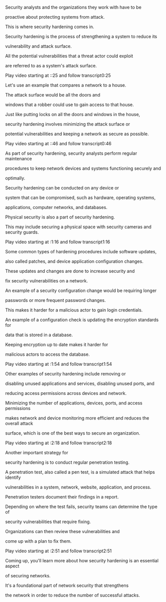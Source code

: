 Security analysts and the organizations they work with have to be 

proactive about protecting systems from attack. 

This is where security hardening comes in. 

Security hardening is the process of strengthening a system to reduce its 

vulnerability and attack surface. 

All the potential vulnerabilities that a threat actor could exploit 

are referred to as a system's attack surface.

Play video starting at ::25 and follow transcript0:25

Let's use an example that compares a network to a house. 

The attack surface would be all the doors and 

windows that a robber could use to gain access to that house. 

Just like putting locks on all the doors and windows in the house, 

security hardening involves minimizing the attack surface or 

potential vulnerabilities and keeping a network as secure as possible.

Play video starting at ::46 and follow transcript0:46

As part of security hardening, security analysts perform regular maintenance 

procedures to keep network devices and systems functioning securely and 

optimally. 

Security hardening can be conducted on any device or 

system that can be compromised, such as hardware, operating systems, 

applications, computer networks, and databases. 

Physical security is also a part of security hardening. 

This may include securing a physical space with security cameras and security guards.

Play video starting at :1:16 and follow transcript1:16

Some common types of hardening procedures include software updates, 

also called patches, and device application configuration changes. 

These updates and changes are done to increase security and 

fix security vulnerabilities on a network. 

An example of a security configuration change would be requiring longer 

passwords or more frequent password changes. 

This makes it harder for a malicious actor to gain login credentials. 

An example of a configuration check is updating the encryption standards for 

data that is stored in a database. 

Keeping encryption up to date makes it harder for 

malicious actors to access the database.

Play video starting at :1:54 and follow transcript1:54

Other examples of security hardening include removing or 

disabling unused applications and services, disabling unused ports, and 

reducing access permissions across devices and network. 

Minimizing the number of applications, devices, ports, and access permissions 

makes network and device monitoring more efficient and reduces the overall attack 

surface, which is one of the best ways to secure an organization.

Play video starting at :2:18 and follow transcript2:18

Another important strategy for 

security hardening is to conduct regular penetration testing. 

A penetration test, also called a pen test, is a simulated attack that helps identify 

vulnerabilities in a system, network, website, application, and process. 

Penetration testers document their findings in a report. 

Depending on where the test fails, security teams can determine the type of 

security vulnerabilities that require fixing. 

Organizations can then review these vulnerabilities and 

come up with a plan to fix them.

Play video starting at :2:51 and follow transcript2:51

Coming up, you'll learn more about how security hardening is an essential aspect 

of securing networks. 

It's a foundational part of network security that strengthens 

the network in order to reduce the number of successful attacks.